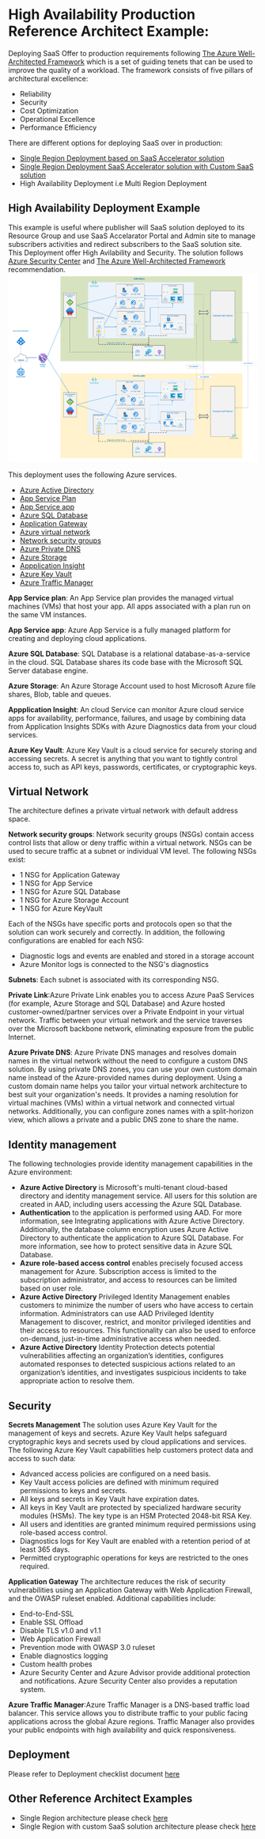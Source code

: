# High Availability Production Reference Architect Example:
 Deploying SaaS Offer to production requirements following  [The Azure Well-Architected Framework](https://docs.microsoft.com/en-us/azure/architecture/framework/) which is a set of guiding tenets that can be used to improve the quality of a workload. The framework consists of five pillars of architectural excellence:
- Reliability
- Security
- Cost Optimization
- Operational Excellence
- Performance Efficiency

There are different options for deploying SaaS over in production:
- [Single Region Deployment based on SaaS Accelerator solution](Enterprise-Reference-Architecture-Single-region.md)
- [Single Region Deployment SaaS Accelerator solution with Custom SaaS solution](Enterprise-Reference-Architecture-Single-region-saas-rg.md)
- High Availability Deployment i.e Multi Region Deployment


## High Availability Deployment Example
This example is useful where publisher will SaaS solution deployed to its Resource Group and use SaaS Accelarator Portal and Admin site to manage subscribers activities and redirect subscribers to the SaaS solution site. This Deployment offer High Avilability and Security. 
 The solution follows [Azure Security Center](https://azure.microsoft.com/en-us/services/security-center/) and [The Azure Well-Architected Framework](https://docs.microsoft.com/en-us/azure/architecture/framework/) recommendation.
![SaaS Enterprise](./images/multi-region.png)


 This deployment uses the following Azure services.
- [Azure Active Directory](https://docs.microsoft.com/en-us/azure/active-directory/fundamentals/active-directory-whatis)
- [App Service Plan](https://docs.microsoft.com/en-us/azure/app-service/overview-hosting-plans)
- [App Service app](https://docs.microsoft.com/en-us/azure/app-service/overview)
- [Azure SQL Database](https://docs.microsoft.com/en-us/azure/azure-sql/database/sql-database-paas-overview)
- [Application Gateway](https://docs.microsoft.com/en-us/azure/application-gateway/overview)
- [Azure virtual network](https://docs.microsoft.com/en-us/azure/virtual-network/virtual-networks-overview)
- [Network security groups](https://docs.microsoft.com/en-us/azure/virtual-network/network-security-groups-overview)
- [Azure Private DNS](https://docs.microsoft.com/en-us/azure/dns/private-dns-overview)
- [Azure Storage](https://docs.microsoft.com/en-us/azure/storage/common/storage-introduction)
- [Appplication Insight](https://docs.microsoft.com/en-us/azure/azure-monitor/app/app-insights-overview)
- [Azure Key Vault](https://azure.microsoft.com/en-us/services/key-vault/)
- [Azure Traffic Manager](https://docs.microsoft.com/en-us/azure/traffic-manager/traffic-manager-overview)

**App Service plan**: An App Service plan provides the managed virtual machines (VMs) that host your app. All apps associated with a plan run on the same VM instances.

**App Service app**: Azure App Service is a fully managed platform for creating and deploying cloud applications.

**Azure SQL Database**: SQL Database is a relational database-as-a-service in the cloud. SQL Database shares its code base with the Microsoft SQL Server database engine.

**Azure Storage**: An Azure Storage Account used to host Microsoft Azure file shares, Blob, table and queues.

**Appplication Insight**: An cloud Service can monitor Azure cloud service apps for availability, performance, failures, and usage by combining data from Application Insights SDKs with Azure Diagnostics data from your cloud services. 

**Azure Key Vault**: Azure Key Vault is a cloud service for securely storing and accessing secrets. A secret is anything that you want to tightly control access to, such as API keys, passwords, certificates, or cryptographic keys.

## Virtual Network
The architecture defines a private virtual network with default address space.

**Network security groups**: Network security groups (NSGs) contain access control lists that allow or deny traffic within a virtual network. NSGs can be used to secure traffic at a subnet or individual VM level. The following NSGs exist:

- 1 NSG for Application Gateway
- 1 NSG for App Service
- 1 NSG for Azure SQL Database
- 1 NSG for Azure Storage Account
- 1 NSG for Azure KeyVault

Each of the NSGs have specific ports and protocols open so that the solution can work securely and correctly. In addition, the following configurations are enabled for each NSG:

- Diagnostic logs and events are enabled and stored in a storage account
- Azure Monitor logs is connected to the NSG's diagnostics

**Subnets**: Each subnet is associated with its corresponding NSG.

**Private Link**:Azure Private Link enables you to access Azure PaaS Services (for example, Azure Storage and SQL Database) and Azure hosted customer-owned/partner services over a Private Endpoint in your virtual network. Traffic between your virtual network and the service traverses over the Microsoft backbone network, eliminating exposure from the public Internet.

**Azure Private DNS**: Azure Private DNS manages and resolves domain names in the virtual network without the need to configure a custom DNS solution. By using private DNS zones, you can use your own custom domain name instead of the Azure-provided names during deployment. Using a custom domain name helps you tailor your virtual network architecture to best suit your organization's needs. It provides a naming resolution for virtual machines (VMs) within a virtual network and connected virtual networks. Additionally, you can configure zones names with a split-horizon view, which allows a private and a public DNS zone to share the name.

## Identity management
The following technologies provide identity management capabilities in the Azure environment:

- **Azure Active Directory** is Microsoft's multi-tenant cloud-based directory and identity management service. All users for this solution are created in AAD, including users accessing the Azure SQL Database.
- **Authentication** to the application is performed using AAD. For more information, see Integrating applications with Azure Active Directory. Additionally, the database column encryption uses Azure Active Directory to authenticate the application to Azure SQL Database. For more information, see how to protect sensitive data in Azure SQL Database.
- **Azure role-based access control** enables precisely focused access management for Azure. Subscription access is limited to the subscription administrator, and access to resources can be limited based on user role.
- **Azure Active Directory** Privileged Identity Management enables customers to minimize the number of users who have access to certain information. Administrators can use AAD Privileged Identity Management to discover, restrict, and monitor privileged identities and their access to resources. This functionality can also be used to enforce on-demand, just-in-time administrative access when needed.
- **Azure Active Directory** Identity Protection detects potential vulnerabilities affecting an organization’s identities, configures automated responses to detected suspicious actions related to an organization’s identities, and investigates suspicious incidents to take appropriate action to resolve them.

## Security
**Secrets Management** The solution uses Azure Key Vault for the management of keys and secrets. Azure Key Vault helps safeguard cryptographic keys and secrets used by cloud applications and services. The following Azure Key Vault capabilities help customers protect data and access to such data:

- Advanced access policies are configured on a need basis.
- Key Vault access policies are defined with minimum required permissions to keys and secrets.
- All keys and secrets in Key Vault have expiration dates.
- All keys in Key Vault are protected by specialized hardware security modules (HSMs). The key type is an HSM Protected 2048-bit RSA Key.
- All users and identities are granted minimum required permissions using role-based access control.
- Diagnostics logs for Key Vault are enabled with a retention period of at least 365 days.
- Permitted cryptographic operations for keys are restricted to the ones required.

**Application Gateway** The architecture reduces the risk of security vulnerabilities using an Application Gateway with Web Application Firewall, and the OWASP ruleset enabled. Additional capabilities include:
- End-to-End-SSL
- Enable SSL Offload
- Disable TLS v1.0 and v1.1
- Web Application Firewall
- Prevention mode with OWASP 3.0 ruleset
- Enable diagnostics logging
- Custom health probes
- Azure Security Center and Azure Advisor provide additional protection and notifications. Azure Security Center also provides a reputation system.

**Azure Traffic Manager**:Azure Traffic Manager is a DNS-based traffic load balancer. This service allows you to distribute traffic to your public facing applications across the global Azure regions. Traffic Manager also provides your public endpoints with high availability and quick responsiveness.

## Deployment
Please refer to Deployment checklist document [here](Enterprise-Reference-Architecture-Checklist.md)
## Other Reference Architect Examples
- Single Region architecture please check [here](./Enterprise-Reference-Architecture-Single-region.md)
- Single Region with custom SaaS solution architecture please check [here](./Enterprise-Reference-Architecture-Single-region-saas-rg.md)